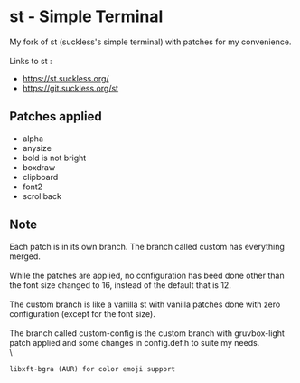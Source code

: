 # st - Simple Terminal
My fork of st (suckless's simple terminal) with patches for my convenience.\
\
Links to st :
+ https://st.suckless.org/
+ https://git.suckless.org/st


## Patches applied
+ alpha
+ anysize
+ bold is not bright
+ boxdraw
+ clipboard
+ font2
+ scrollback


## Note
Each patch is in its own branch. The branch called custom has everything merged. \
\
While the patches are applied, no configuration has beed done other than the font size changed to 16, instead of the default that is 12. \
\
The custom branch is like a vanilla st with vanilla patches done with zero configuration (except for the font size). \
\
The branch called custom-config is the custom branch with gruvbox-light patch applied and some changes in config.def.h to suite my needs. \
\

`libxft-bgra (AUR) for color emoji support`
